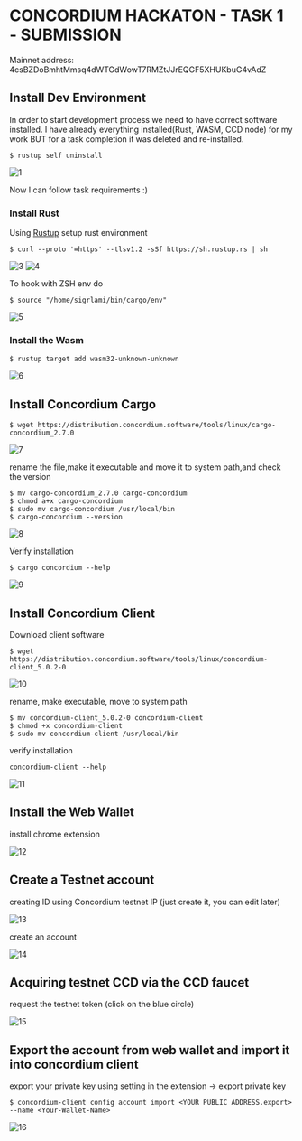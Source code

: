 # CONCORDIUM HACKATON - TASK 1 - SUBMISSION

Mainnet address: 4csBZDoBmhtMmsq4dWTGdWowT7RMZtJJrEQGF5XHUKbuG4vAdZ

## Install Dev Environment

In order to start development process we need to have correct software installed. I have already everything installed(Rust, WASM, CCD node) for my work BUT for a task completion it was deleted and re-installed.

```
$ rustup self uninstall
```

![1](https://drive.google.com/uc?export=view&id=1Gr-ok9mH5bAcsCj2t7TTYDfnRG5XMO7m)

Now I can follow task requirements :)

### Install Rust

Using [Rustup](https://rustup.rs/) setup rust environment

````
$ curl --proto '=https' --tlsv1.2 -sSf https://sh.rustup.rs | sh
````

![3](https://drive.google.com/uc?export=view&id=1KKjLoUaLOtY6QHntaOfVP4tu0LgU8gwc)
![4](https://drive.google.com/uc?export=view&id=1GtYrd8iotPDAZoedsh5VJFS4Pe-wTnJH)


To hook with ZSH env do

```
$ source "/home/sigrlami/bin/cargo/env"
```

![5](https://drive.google.com/uc?export=view&id=1GSH43T6uwTFyroTdH2x0Qr_MacS1A0R8)



### Install the Wasm

````
$ rustup target add wasm32-unknown-unknown
````

![6](https://drive.google.com/uc?export=view&id=1WMGn6lrOSwXe-t4n2rLEgufgppiH3dNl)


## Install Concordium Cargo

```
$ wget https://distribution.concordium.software/tools/linux/cargo-concordium_2.7.0
```
![7](https://drive.google.com/uc?export=view&id=1y12o3YrNZk809uPLLsy86MmkJdoo9WQF)


rename the file,make it executable and move it to system path,and check the version

```
$ mv cargo-concordium_2.7.0 cargo-concordium
$ chmod a+x cargo-concordium
$ sudo mv cargo-concordium /usr/local/bin
$ cargo-concordium --version
```

![8](https://drive.google.com/uc?export=view&id=1y12o3YrNZk809uPLLsy86MmkJdoo9WQF)

Verify installation

```
$ cargo concordium --help
```
![9](https://drive.google.com/uc?export=view&id=1BcRUz2BwxSXVDvo_2-Aff365QUrmXjTi)


## Install Concordium Client

Download client software

```
$ wget https://distribution.concordium.software/tools/linux/concordium-client_5.0.2-0
```

![10](https://drive.google.com/uc?export=view&id=1zF51G9K2uAteAYYAcerloZgtnMdCGP0D)

rename, make executable, move to system path

```
$ mv concordium-client_5.0.2-0 concordium-client
$ chmod +x concordium-client
$ sudo mv concordium-client /usr/local/bin
```

verify installation
```
concordium-client --help
```

![11](https://drive.google.com/uc?export=view&id=1_6zpwwuuzva7L16RZHpSC9XP-V8SsPsl)


## Install the Web Wallet

install chrome extension

![12](https://drive.google.com/uc?export=view&id=1rrxEb46FfIsNd06Oe7iTBDKc2n-gabZo)

## Create a Testnet account

creating ID using Concordium testnet IP (just create it, you can edit later)

![13](https://drive.google.com/uc?export=view&id=1tjO3DAuy2VGjikMQRoUYoyrphvL7N0pW)

create an account

![14](https://drive.google.com/uc?export=view&id=1A1cBty4JT2xPqjJCp9MlxWxwhZx0uuT7)

## Acquiring testnet CCD via the CCD faucet

request the testnet token (click on the blue circle)

![15](https://drive.google.com/uc?export=view&id=1WBKSMHDE0GkFgL33hMVEu0n7znRhYK_G)

## Export the account from web wallet and import it into concordium client

export your private key using setting in the extension -> export private key

```
$ concordium-client config account import <YOUR PUBLIC ADDRESS.export> --name <Your-Wallet-Name>
```

![16](https://drive.google.com/uc?export=view&id=1fplM17J7psFvOKI9pxIbbl_NPqDG4-Pt)
